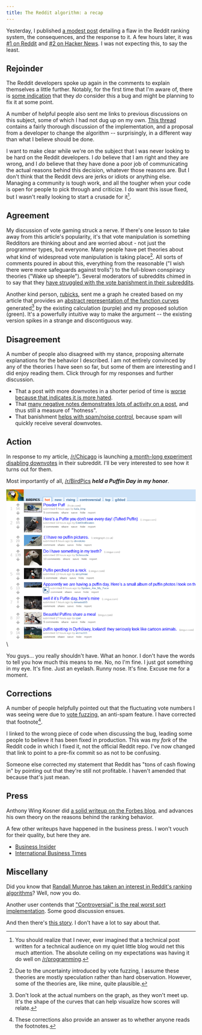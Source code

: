 ```yaml
---
title: The Reddit algorithm: a recap
---
```


Yesterday, I published [a modest post](http://technotes.iangreenleaf.com/posts/2013-12-09-reddits-empire-is-built-on-a-flawed-algorithm.html)
detailing a flaw in the Reddit ranking system, the consequences, and the response to it. A few hours later,
it was [#1 on Reddit](http://www.reddit.com/r/technology/comments/1siiiw/reddits_empire_is_founded_on_a_flawed_algorithm/)
and [#2 on Hacker News](https://news.ycombinator.com/item?id=6878369). I was not expecting this, to say the least.

## Rejoinder ##

The Reddit developers spoke up again in the comments to explain themselves a little further.
Notably, for the first time that I'm aware of, there is
[some indication](http://www.reddit.com/r/programming/comments/1si31j/reddits_empire_is_founded_on_a_flawed_algorithm/cdy1ba5)
that they *do* consider this a bug and might be planning to fix it at some point.

A number of helpful people also sent me links to previous discussions on this subject,
some of which I had not dug up on my own.
[This thread](http://www.reddit.com/comments/6ph35/reddits_collaborative_filtering_algorithm/c04ixtd)
contains a fairly thorough discussion of the implementation, and a proposal from a
developer to change the algorithm -- surprisingly, in a different way than what I believe should be done.

I want to make clear while we're on the subject that I was never looking to be hard on the Reddit developers.
I *do* believe that I am right and they are wrong, and I *do* believe that they have done a poor job
of communicating the actual reasons behind this decision, whatever those reasons are.
But I don't think that the Reddit devs are jerks or idiots or anything else.
Managing a community is tough work, and all the tougher when your code is open for people to
pick through and criticize. I do want this issue fixed, but I wasn't really looking to
start a crusade for it[^2].

## Agreement ##

My discussion of vote gaming struck a nerve. If there's one lesson to take away from this
article's popularity, it's that vote manipulation is something Redditors are thinking about
and are worried about - not just the programmer types, but everyone.
Many people have pet theories about what kind of widespread vote manipulation is taking place[^3].
All sorts of comments poured in about this, everything from the reasonable ("I wish there
were more safeguards against trolls") to the full-blown conspiracy theories ("Wake up sheeple").
Several moderators of subreddits chimed in to say that they
[have struggled with the vote banishment in their subreddits](http://www.reddit.com/r/technology/comments/1siiiw/reddits_empire_is_founded_on_a_flawed_algorithm/cdy0aet).

Another kind person, [rubicks](https://github.com/rubicks), sent me a graph he created based on my article that provides an
[abstract representation of the function curves](http://www.onlinefunctiongrapher.com/?f=log%28max%28abs%28x%29%2C1%29%2C10%29%2Bmin%28max%28-1%2Cx%29%2C1%29|log%28max%28abs%28x%29%2C1%29%2C10%29*min%28max%28-1%2Cx%29%2C1%29&xMin=-50&xMax=50&yMin=-3&yMax=3)
generated[^4] by the existing calculation (purple) and my proposed solution (green). It's a powerfully intuitive way
to make the argument -- the existing version spikes in a strange and discontiguous way.

## Disagreement ##

A number of people also disagreed with my stance, proposing alternate explanations
for the behavior I described. I am not entirely convinced by any of the theories I
have seen so far, but some of them are interesting and I did enjoy reading them.
Click through for my responses and further discussion.

* That a post with more downvotes in a shorter period of time is
  [worse because that indicates it is more hated](http://www.reddit.com/r/programming/comments/1si31j/reddits_empire_is_founded_on_a_flawed_algorithm/cdxva8s).
* That [many negative notes demonstrates lots of activity on a post](http://www.reddit.com/r/programming/comments/1si31j/reddits_empire_is_founded_on_a_flawed_algorithm/cdxtgby),
  and thus still a measure of "hotness".
* That banishment [helps with spam/noise control](http://www.reddit.com/r/programming/comments/1si31j/reddits_empire_is_founded_on_a_flawed_algorithm/cdxwu8p), because spam will quickly receive several downvotes.

## Action ##

In response to my article, [/r/Chicago](http://www.reddit.com/r/chicago) is launching
[a month-long experiment disabling downvotes](http://www.reddit.com/r/chicago/comments/1smy3u/more_pictures_less_downvotes/)
in their subreddit. I'll be very interested to see how it turns out for them.

Most importantly of all, [/r/BirdPics](http://www.reddit.com/r/birdpics) ***held a Puffin Day in my honor***.

![Puffin Day at /r/BirdPics](/images/2013-12-10-the-reddit-algorithm-a-recap/puffin_day.png)\ 

You guys... you really shouldn't have. What an honor. I don't have the words to tell you how
much this means to me. No, no I'm fine. I just got something in my eye.
It's fine. Just an eyelash. Runny nose. It's fine. Excuse me for a moment.

## Corrections ##

A number of people helpfully pointed out that the fluctuating vote numbers I was seeing were due to [vote fuzzing](http://www.reddit.com/r/WTF/comments/eaqnf/pardon_me_but_5000_downvotes_wtf_is_worldnews_for/c16omup?context=3), an anti-spam feature. I have corrected that footnote[^1].

I linked to the wrong piece of code when discussing the bug, leading some people to believe it has been fixed in production. This was my *fork* of the Reddit code in which I fixed it, not the official Reddit repo. I've now changed that link to point to a pre-fix commit so as not to be confusing.

Someone else corrected my statement that Reddit has "tons of cash flowing in" by pointing out that they're still not profitable. I haven't amended that because that's just mean.

## Press ##

Anthony Wing Kosner did
[a solid writeup on the Forbes blog](http://www.forbes.com/sites/anthonykosner/2013/12/12/is-reddits-success-the-result-of-a-happy-accident-of-code/),
and advances his own theory on the reasons behind the ranking behavior.

A few other writeups have happened in the business press.
I won't vouch for their quality, but here they are.

* <a href="http://www.businessinsider.com/two-programmers-claim-reddits-voting-algorithm-is-flawed-2013-12" rel="nofollow">Business Insider</a>
* <a href="http://www.ibtimes.com/reddit-bug-affects-ranking-algorithm-programmer-identifies-glitch-allows-manipulation-censorship" rel="nofollow">International Business Times</a>

## Miscellany ##

Did you know that [Randall Munroe has taken an interest in Reddit's ranking algorithms](http://blog.reddit.com/2009/10/reddits-new-comment-sorting-system.html)?
Well, now you do.

Another user contends that ["Controversial" is the real worst sort implementation](http://www.reddit.com/r/programming/comments/1si31j/reddits_empire_is_founded_on_a_flawed_algorithm/cdxycdk). Some good discussion ensues.

And then there's [this story](http://www.reddit.com/r/programming/comments/1si31j/reddits_empire_is_founded_on_a_flawed_algorithm/cdy13zc?context=3). I don't have a lot to say about that.

[^1]: These corrections also provide an answer as to whether anyone reads the footnotes.
[^2]: You should realize that I never, ever imagined that a technical post written for a technical
      audience on my quiet little blog would net this much attention. The absolute ceiling on my
      expectations was having it do well on [/r/programming](http://www.reddit.com/r/programming/).
[^3]: Due to the uncertainty introduced by vote fuzzing, I assume these theories are mostly speculation
      rather than hard observation. However, some of the theories are, like mine, quite plausible.
[^4]: Don't look at the actual numbers on the graph, as they won't meet up. It's the shape of
      the curves that can help visualize how scores will relate.

